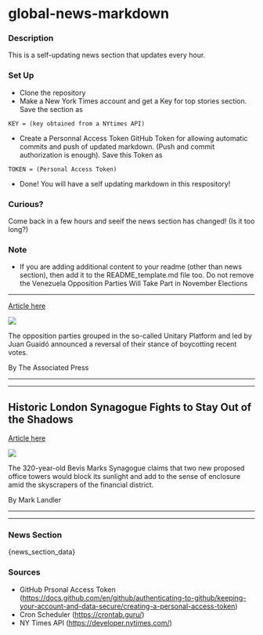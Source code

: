 # global-news-markdown

### Description 
This is a self-updating news section that updates every hour.

### Set Up 
* Clone the repository
* Make a New York Times account and get a Key for top stories section. Save the section as 
 ```
 KEY = (key obtained from a NYtimes API)
 ```
*  Create a Personnal Access Token GitHub Token for allowing automatic commits and push of updated markdown. (Push and commit authorization is enough). Save this Token as 
```
TOKEN = (Personal Access Token)
```
* Done! You will have a self updating markdown in this respository!

### Curious?
Come back in a few hours and seeif the news section has changed! (Is it too long?)

### Note
* If you are adding additional content to your readme (other than news section), then add it to the README_template.md file too. Do not remove the Venezuela Opposition Parties Will Take Part in November Elections
-----------------------------------------------------------------

[Article here](https://www.nytimes.com/2021/09/01/world/americas/venezuela-opposition-parties-elections.html)

[![](https://static01.nyt.com/images/2021/08/31/us/31-venez-politics-3/merlin_193977195_04b94454-30bb-4162-b108-c7b0cc7f267a-superJumbo.jpg)](https://www.nytimes.com/2021/09/01/world/americas/venezuela-opposition-parties-elections.html)

The opposition parties grouped in the so-called Unitary Platform and led by Juan Guaidó announced a reversal of their stance of boycotting recent votes.

By The Associated Press

* * *

* * *

Historic London Synagogue Fights to Stay Out of the Shadows
-----------------------------------------------------------

[Article here](https://www.nytimes.com/2021/08/31/world/europe/london-bevis-marks-synagogue.html)

[![](https://static01.nyt.com/images/2021/08/31/world/31London-synagogue1/merlin_193950357_cf3b6736-e8da-40bb-b9f5-f23e801104ef-superJumbo.jpg)](https://www.nytimes.com/2021/08/31/world/europe/london-bevis-marks-synagogue.html)

The 320-year-old Bevis Marks Synagogue claims that two new proposed office towers would block its sunlight and add to the sense of enclosure amid the skyscrapers of the financial district.

By Mark Landler

* * *

* * *

### News Section 
{news_section_data}


### Sources 
* GitHub Prsonal Access Token (https://docs.github.com/en/github/authenticating-to-github/keeping-your-account-and-data-secure/creating-a-personal-access-token)
* Cron Scheduler (https://crontab.guru/)
* NY Times API (https://developer.nytimes.com/)
